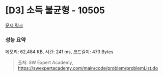 # [D3] 소득 불균형 - 10505 

[문제 링크](https://swexpertacademy.com/main/code/problem/problemDetail.do?contestProbId=AXNP4CvauaMDFAXS) 

### 성능 요약

메모리: 62,484 KB, 시간: 241 ms, 코드길이: 473 Bytes



> 출처: SW Expert Academy, https://swexpertacademy.com/main/code/problem/problemList.do